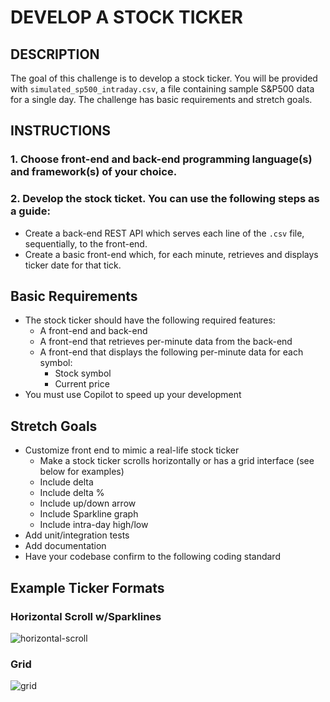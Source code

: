 # DEVELOP A STOCK TICKER

## DESCRIPTION

The goal of this challenge is to develop a stock ticker. You will be provided with `simulated_sp500_intraday.csv`, a file containing sample S&P500 data for a single day.  The challenge has basic requirements and stretch goals.

## INSTRUCTIONS

### 1. Choose front-end and back-end programming language(s) and framework(s) of your choice.
### 2. Develop the stock ticket. You can use the following steps as a guide:

- Create a back-end REST API  which serves each line of the `.csv` file, sequentially, to the front-end.
- Create a basic front-end which, for each minute, retrieves and displays ticker date for that tick.

## Basic Requirements

- The stock ticker should have the following required features:
    - A front-end and back-end
    - A front-end that retrieves per-minute data from the back-end
    - A front-end that displays the following per-minute data for each symbol:
      - Stock symbol
      - Current price
- You must use Copilot to speed up your development

## Stretch Goals

- Customize front end to mimic a real-life stock ticker
  - Make a stock ticker scrolls horizontally or has a grid interface (see below for examples)
  - Include delta
  - Include delta %
  - Include up/down arrow
  - Include Sparkline graph
  - Include intra-day high/low
- Add unit/integration tests
- Add documentation
- Have your codebase confirm to the following coding standard

## Example Ticker Formats

### Horizontal Scroll w/Sparklines

![horizontal-scroll](https://github.com/user-attachments/assets/cf29f994-2826-418c-bd24-cbbd177b43f1)

### Grid
![grid](https://github.com/user-attachments/assets/d01b173d-ee92-44e9-9ee1-57a2c528cd20)
